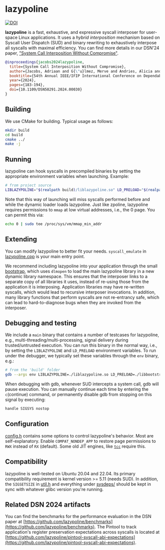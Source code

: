 # lazypoline

[![DOI](https://zenodo.org/badge/DOI/10.5281/zenodo.10372035.svg)](https://doi.org/10.5281/zenodo.10372035)

**lazypoline** is a fast, exhaustive, and expressive syscall interposer for user-space Linux applications. It uses a _hybrid interposition_ mechanism based on Syscall User Dispatch (SUD) and binary rewriting to exhaustively interpose all syscalls with maximal efficiency. You can find more details in our DSN'24 paper, ["System Call Interposition Without Compromise"](https://adriaanjacobs.github.io/files/dsn24lazypoline.pdf).

```bibtex
@inproceedings{jacobs2024lazypoline,
  title={System Call Interposition Without Compromise},
  author={Jacobs, Adriaan and G{\"u}lmez, Merve and Andries, Alicia and Volckaert, Stijn and Voulimeneas, Alexios},
  booktitle={54th Annual IEEE/IFIP International Conference on Dependable Systems and Networks (DSN)}, 
  year={2024},
  pages={183-194},
  doi={10.1109/DSN58291.2024.00030}
}
```

## Building
We use CMake for building. Typical usage as follows:
```bash
mkdir build
cd build
cmake ../
make -j
```

## Running
lazypoline can hook syscalls in precompiled binaries by setting the appropriate environment variables when launching. Example:
```bash
# from project source
LIBLAZYPOLINE="$(realpath build)/liblazypoline.so" LD_PRELOAD="$(realpath build)/libbootstrap.so" <some binary>
```

Note that this way of launching will miss syscalls performed before and while the dynamic loader loads lazypoline.
Just like zpoline, lazypoline requires permissions to `mmap` at low virtual addresses, i.e., the 0 page. You can permit this via:
```bash
echo 0 | sudo tee /proc/sys/vm/mmap_min_addr
```

## Extending
You can modify lazypoline to better fit your needs. `syscall_emulate` in [lazypoline.cpp](/lazypoline.cpp) is your main entry point. 

We recommend including lazypoline into your application through the small [bootstrap](/bootstrap_runtime.cpp), which uses `dlmopen` to load the main lazypoline library in a new dynamic library namespace. This ensures that the interposer links to a separate copy of all libraries it uses, instead of re-using those from the application it is interposing. Application libraries may have re-written syscalls, which would lead to recursive interposer invocations. In addition, many library functions that perform syscalls are not re-entrancy safe, which can lead to hard-to-diagnose bugs when they are invoked from the interposer. 

## Debugging and testing
We include a `main` binary that contains a number of testcases for lazypoline, e.g., multi-threading/multi-processing, signal delivery during trusted/untrusted execution. You can run this binary in the normal way, i.e., by setting the `LIBLAZYPOLINE` and `LD_PRELOAD` environment variables. To run under the debugger, we typically set these variables through the `env` binary, e.g.: 

```bash
# from the 'build' folder
gdb --args env LIBLAZYPOLINE=./liblazypoline.so LD_PRELOAD=./libbootstrap.so ./main 
```
When debugging with gdb, whenever SUD intercepts a system call, gdb will pause execution. You can manually continue each time by entering the `c`(continue) command, or permanently disable gdb from stopping on this signal by executing:

```bash
handle SIGSYS nostop
```
## Configuration
[config.h](/config.h) contains some options to control lazypoline's behavior. Most are self-explanatory. Enable `COMPAT_NONDEP_APP` to restore page permissions to `RWX` instead of `RX` (default). Some old JIT engines, like [`tcc`](https://bellard.org/tcc/) require this.

## Compatibility
lazypoline is well-tested on Ubuntu 20.04 and 22.04. Its primary compatibility requirement is kernel version >= 5.11 (needs SUD). In addition, the `SIGSETSIZE` in [util.h](/util.h) and everything under [sysdeps/](/sysdeps/) should be kept in sync with whatever glibc version you're running. 

## Related DSN 2024 artifacts
You can find the benchmarks for the performance evaluation in the DSN paper at [https://github.com/lazypoline/benchmarks](https://github.com/lazypoline/benchmarks). The Pintool to track application's register preservation expectations across syscalls is located at [https://github.com/lazypoline/pintool-syscall-abi-expectations](https://github.com/lazypoline/pintool-syscall-abi-expectations). 
